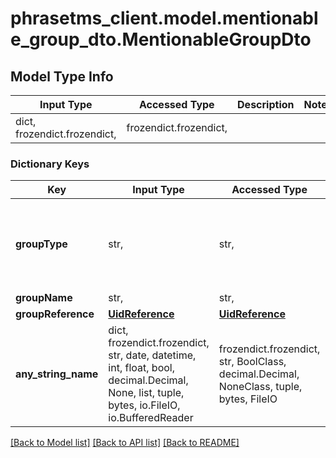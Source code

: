 # phrasetms_client.model.mentionable_group_dto.MentionableGroupDto

## Model Type Info

| Input Type                   | Accessed Type          | Description | Notes |
| ---------------------------- | ---------------------- | ----------- | ----- |
| dict, frozendict.frozendict, | frozendict.frozendict, |             |

### Dictionary Keys

| Key                 | Input Type                                                                                                                                  | Accessed Type                                                                           | Description                                                        | Notes                                                                                 |
| ------------------- | ------------------------------------------------------------------------------------------------------------------------------------------- | --------------------------------------------------------------------------------------- | ------------------------------------------------------------------ | ------------------------------------------------------------------------------------- |
| **groupType**       | str,                                                                                                                                        | str,                                                                                    |                                                                    | [optional] must be one of ["JOB", "OWNERS", "PROVIDERS", "GUESTS", "WORKFLOW_STEP", ] |
| **groupName**       | str,                                                                                                                                        | str,                                                                                    |                                                                    | [optional]                                                                            |
| **groupReference**  | [**UidReference**](UidReference.md)                                                                                                         | [**UidReference**](UidReference.md)                                                     |                                                                    | [optional]                                                                            |
| **any_string_name** | dict, frozendict.frozendict, str, date, datetime, int, float, bool, decimal.Decimal, None, list, tuple, bytes, io.FileIO, io.BufferedReader | frozendict.frozendict, str, BoolClass, decimal.Decimal, NoneClass, tuple, bytes, FileIO | any string name can be used but the value must be the correct type | [optional]                                                                            |

[[Back to Model list]](../../README.md#documentation-for-models) [[Back to API list]](../../README.md#documentation-for-api-endpoints) [[Back to README]](../../README.md)
